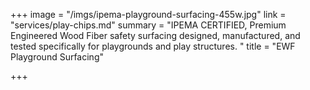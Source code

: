 +++
image = "/imgs/ipema-playground-surfacing-455w.jpg"
link = "services/play-chips.md"
summary = "IPEMA CERTIFIED, Premium Engineered Wood Fiber safety surfacing designed, manufactured, and tested specifically for playgrounds and play structures. "
title = "EWF Playground Surfacing"

+++
